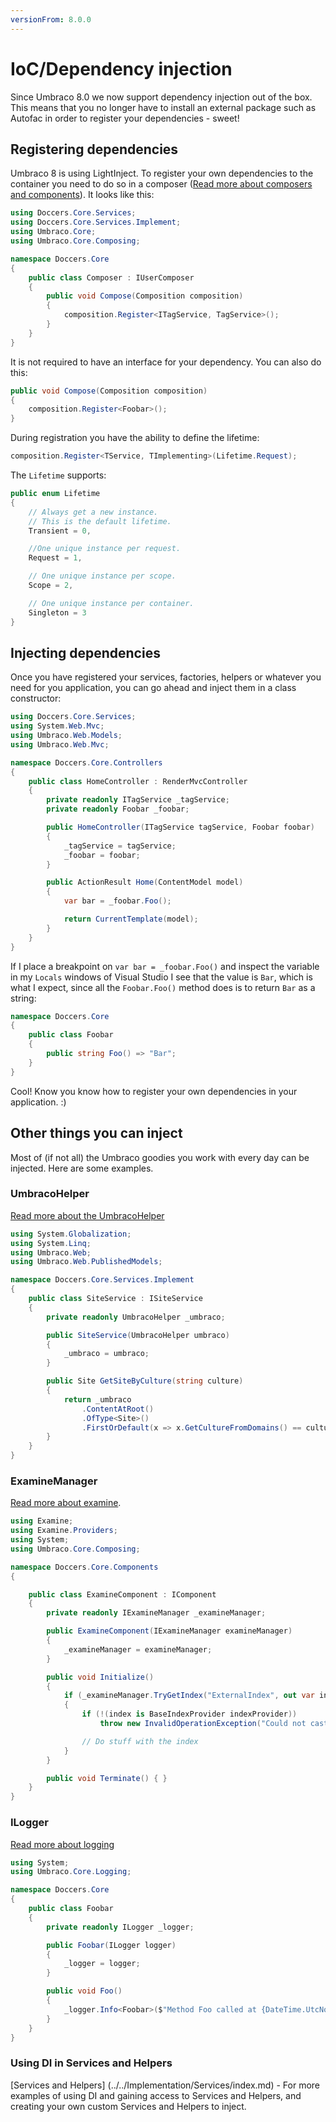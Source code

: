 ```yaml
---
versionFrom: 8.0.0
---
```


# IoC/Dependency injection

Since Umbraco 8.0 we now support dependency injection out of the box. This means that you no longer have to install an external package such as Autofac in order to register your dependencies - sweet!

## Registering dependencies

Umbraco 8 is using LightInject. To register your own dependencies to the container you need to do so in a composer ([Read more about composers and components](../../implementation/composing/index.md)). It looks like this:

```csharp
using Doccers.Core.Services;
using Doccers.Core.Services.Implement;
using Umbraco.Core;
using Umbraco.Core.Composing;

namespace Doccers.Core
{
    public class Composer : IUserComposer
    {
        public void Compose(Composition composition)
        {
            composition.Register<ITagService, TagService>();
        }
    }
}
```

It is not required to have an interface for your dependency. You can also do this:

```csharp
public void Compose(Composition composition)
{
    composition.Register<Foobar>();
}
```

During registration you have the ability to define the lifetime:

```csharp
composition.Register<TService, TImplementing>(Lifetime.Request);
```

The `Lifetime` supports:

```csharp
public enum Lifetime
{
    // Always get a new instance.
    // This is the default lifetime.
    Transient = 0,

    //One unique instance per request.
    Request = 1,

    // One unique instance per scope.
    Scope = 2,

    // One unique instance per container.
    Singleton = 3
}
```

## Injecting dependencies

Once you have registered your services, factories, helpers or whatever you need for you application, you can go ahead and inject them in a class constructor:

```csharp
using Doccers.Core.Services;
using System.Web.Mvc;
using Umbraco.Web.Models;
using Umbraco.Web.Mvc;

namespace Doccers.Core.Controllers
{
    public class HomeController : RenderMvcController
    {
        private readonly ITagService _tagService;
        private readonly Foobar _foobar;

        public HomeController(ITagService tagService, Foobar foobar)
        {
            _tagService = tagService;
            _foobar = foobar;
        }

        public ActionResult Home(ContentModel model)
        {
            var bar = _foobar.Foo();

            return CurrentTemplate(model);
        }
    }
}
```

If I place a breakpoint on `var bar = _foobar.Foo()` and inspect the variable in my `Locals` windows of Visual Studio I see that the value is `Bar`, which is what I expect, since all the `Foobar.Foo()` method does is to return `Bar` as a string:

```csharp
namespace Doccers.Core
{
    public class Foobar
    {
        public string Foo() => "Bar";
    }
}
```

Cool! Know you know how to register your own dependencies in your application. :)

## Other things you can inject

Most of (if not all) the Umbraco goodies you work with every day can be injected. Here are some examples.

### UmbracoHelper

[Read more about the UmbracoHelper](../querying/umbracohelper/index.md)

```csharp
using System.Globalization;
using System.Linq;
using Umbraco.Web;
using Umbraco.Web.PublishedModels;

namespace Doccers.Core.Services.Implement
{
    public class SiteService : ISiteService
    {
        private readonly UmbracoHelper _umbraco;

        public SiteService(UmbracoHelper umbraco)
        {
            _umbraco = umbraco;
        }

        public Site GetSiteByCulture(string culture)
        {
            return _umbraco
                .ContentAtRoot()
                .OfType<Site>()
                .FirstOrDefault(x => x.GetCultureFromDomains() == culture);
        }
    }
}
```

### ExamineManager

[Read more about examine](../Searching/Examine/index.md).

```csharp
using Examine;
using Examine.Providers;
using System;
using Umbraco.Core.Composing;

namespace Doccers.Core.Components
{

    public class ExamineComponent : IComponent
    {
        private readonly IExamineManager _examineManager;

        public ExamineComponent(IExamineManager examineManager)
        {
            _examineManager = examineManager;
        }

        public void Initialize()
        {
            if (_examineManager.TryGetIndex("ExternalIndex", out var index))
            {
                if (!(index is BaseIndexProvider indexProvider))
                    throw new InvalidOperationException("Could not cast");

                // Do stuff with the index
            }
        }

        public void Terminate() { }
    }
}
```

### ILogger

[Read more about logging](../../Getting-Started/Code/Debugging/Logging/index.md)

```csharp
using System;
using Umbraco.Core.Logging;

namespace Doccers.Core
{
    public class Foobar
    {
        private readonly ILogger _logger;

        public Foobar(ILogger logger)
        {
            _logger = logger;
        }

        public void Foo()
        {
            _logger.Info<Foobar>($"Method Foo called at {DateTime.UtcNow}");
        }
    }
}
```

### Using DI in Services and Helpers

[Services and Helpers] (../../Implementation/Services/index.md) - For more examples of using DI and gaining access to Services and Helpers, and creating your own custom Services and Helpers to inject.
